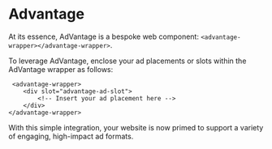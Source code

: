 # Advantage

At its essence, AdVantage is a bespoke web component: `<advantage-wrapper></advantage-wrapper>`.

To leverage AdVantage, enclose your ad placements or slots within the AdVantage wrapper as follows:

```
 <advantage-wrapper>
    <div slot="advantage-ad-slot">
        <!-- Insert your ad placement here -->
    </div>
</advantage-wrapper>
```

With this simple integration, your website is now primed to support a variety of engaging, high-impact ad formats.

